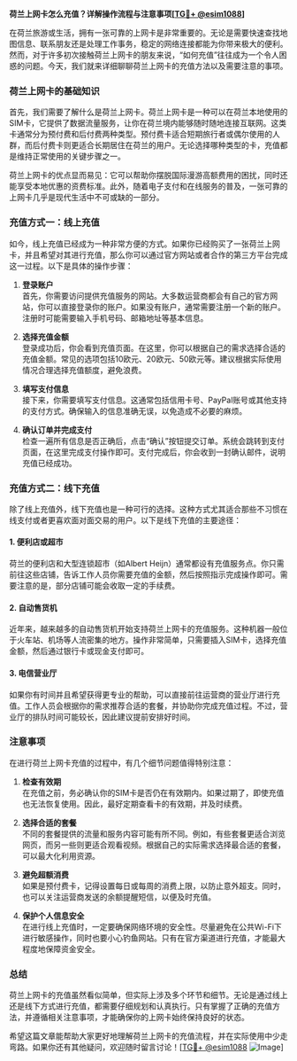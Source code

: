 **荷兰上网卡怎么充值？详解操作流程与注意事项[[TG💪+ @esim1088](https://t.me/s/esim1088)]**

在荷兰旅游或生活，拥有一张可靠的上网卡是非常重要的。无论是需要快速查找地图信息、联系朋友还是处理工作事务，稳定的网络连接都能为你带来极大的便利。然而，对于许多初次接触荷兰上网卡的朋友来说，“如何充值”往往成为一个令人困惑的问题。今天，我们就来详细聊聊荷兰上网卡的充值方法以及需要注意的事项。

### 荷兰上网卡的基础知识

首先，我们需要了解什么是荷兰上网卡。荷兰上网卡是一种可以在荷兰本地使用的SIM卡，它提供了数据流量服务，让你在荷兰境内能够随时随地连接互联网。这类卡通常分为预付费和后付费两种类型。预付费卡适合短期旅行者或偶尔使用的人群，而后付费卡则更适合长期居住在荷兰的用户。无论选择哪种类型的卡，充值都是维持正常使用的关键步骤之一。

荷兰上网卡的优点显而易见：它可以帮助你摆脱国际漫游高额费用的困扰，同时还能享受本地优惠的资费标准。此外，随着电子支付和在线服务的普及，一张可靠的上网卡几乎是现代生活中不可或缺的一部分。

### 充值方式一：线上充值

如今，线上充值已经成为一种非常方便的方式。如果你已经购买了一张荷兰上网卡，并且希望对其进行充值，那么你可以通过官方网站或者合作的第三方平台完成这一过程。以下是具体的操作步骤：

1. **登录账户**  
   首先，你需要访问提供充值服务的网站。大多数运营商都会有自己的官方网站，你可以直接登录你的账户。如果没有账户，通常需要注册一个新的账户。注册时可能需要输入手机号码、邮箱地址等基本信息。

2. **选择充值金额**  
   登录成功后，你会看到充值页面。在这里，你可以根据自己的需求选择合适的充值金额。常见的选项包括10欧元、20欧元、50欧元等。建议根据实际使用情况合理选择充值额度，避免浪费。

3. **填写支付信息**  
   接下来，你需要填写支付信息。这通常包括信用卡号、PayPal账号或其他支持的支付方式。确保输入的信息准确无误，以免造成不必要的麻烦。

4. **确认订单并完成支付**  
   检查一遍所有信息是否正确后，点击“确认”按钮提交订单。系统会跳转到支付页面，在这里完成支付操作即可。支付完成后，你会收到一封确认邮件，说明充值已经成功。

### 充值方式二：线下充值

除了线上充值外，线下充值也是一种可行的选择。这种方式尤其适合那些不习惯在线支付或者更喜欢面对面交易的用户。以下是线下充值的主要途径：

#### 1. 便利店或超市
荷兰的便利店和大型连锁超市（如Albert Heijn）通常都设有充值服务点。你只需前往这些店铺，告诉工作人员你需要充值的金额，然后按照指示完成操作即可。需要注意的是，部分店铺可能会收取一定的手续费。

#### 2. 自动售货机
近年来，越来越多的自动售货机开始支持荷兰上网卡的充值服务。这种机器一般位于火车站、机场等人流密集的地方。操作非常简单，只需要插入SIM卡，选择充值金额，然后通过银行卡或现金支付即可。

#### 3. 电信营业厅
如果你有时间并且希望获得更专业的帮助，可以直接前往运营商的营业厅进行充值。工作人员会根据你的需求推荐合适的套餐，并协助你完成充值过程。不过，营业厅的排队时间可能较长，因此建议提前安排好时间。

### 注意事项

在进行荷兰上网卡充值的过程中，有几个细节问题值得特别注意：

1. **检查有效期**  
   在充值之前，务必确认你的SIM卡是否仍在有效期内。如果过期了，即使充值也无法恢复使用。因此，最好定期查看卡的有效期，并及时续费。

2. **选择合适的套餐**  
   不同的套餐提供的流量和服务内容可能有所不同。例如，有些套餐更适合浏览网页，而另一些则更适合观看视频。根据自己的实际需求选择最合适的套餐，可以最大化利用资源。

3. **避免超额消费**  
   如果是预付费卡，记得设置每日或每周的消费上限，以防止意外超支。同时，也可以关注运营商发送的余额提醒短信，以便及时充值。

4. **保护个人信息安全**  
   在进行线上充值时，一定要确保网络环境的安全性。尽量避免在公共Wi-Fi下进行敏感操作，同时也要小心钓鱼网站。只有在官方渠道进行充值，才能最大程度地保障资金安全。

### 总结

荷兰上网卡的充值虽然看似简单，但实际上涉及多个环节和细节。无论是通过线上还是线下方式进行充值，都需要仔细规划和认真执行。只有掌握了正确的充值方法，并遵循相关注意事项，才能确保你的上网卡始终保持良好的状态。

希望这篇文章能帮助大家更好地理解荷兰上网卡的充值流程，并在实际使用中少走弯路。如果你还有其他疑问，欢迎随时留言讨论！[[TG💪+ @esim1088](https://t.me/s/esim1088) ![Image](https://i.postimg.cc/4NQfJmqS/Snipaste-2025-05-13-00-14-12.png)]
